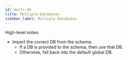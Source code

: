 ```yaml
---
id: multi-db
title: Multiple Databases
sidebar_label: Multiple Databases
---
```


High-level notes:
- Import the correct DB from the schema.
    - If a DB is provided to the schema, then use that DB.
    - Otherwise, fall back into the default global DB.
